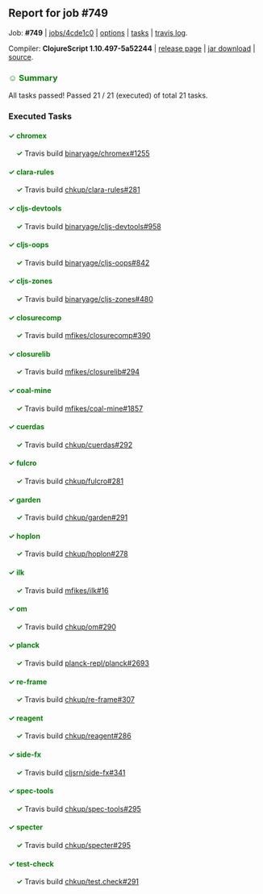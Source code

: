 ## Report for job #749

Job: **#749** | [jobs/4cde1c0](https://github.com/cljs-oss/canary/commit/4cde1c0c5ced2632157448f420ad00a77d27deca) | [options](options.edn) | [tasks](tasks.edn) | [travis log](https://travis-ci.org/cljs-oss/canary/builds/474030903).

Compiler: **ClojureScript 1.10.497-5a52244** | [release page](https://github.com/cljs-oss/canary/releases/tag/r1.10.497-5a52244) | [jar download](https://github.com/cljs-oss/canary/releases/download/r1.10.497-5a52244/clojurescript-1.10.497-5a52244.jar) | [source](https://github.com/clojure/clojurescript/commit/5a52244813e8351cead549de86e81b7b0032da85).

### <b style='color:green'>☺ Summary</b>

All tasks passed! Passed 21 / 21 (executed) of total 21 tasks.

### Executed Tasks

#### <b style='color:green'>&#x2713; chromex</b>
&nbsp;&nbsp;&nbsp;&nbsp;<b style='color:green'>&#x2713;</b> Travis build [binaryage/chromex#1255](https://travis-ci.org/binaryage/chromex/builds/474031550)<br>

#### <b style='color:green'>&#x2713; clara-rules</b>
&nbsp;&nbsp;&nbsp;&nbsp;<b style='color:green'>&#x2713;</b> Travis build [chkup/clara-rules#281](https://travis-ci.org/chkup/clara-rules/builds/474031558)<br>

#### <b style='color:green'>&#x2713; cljs-devtools</b>
&nbsp;&nbsp;&nbsp;&nbsp;<b style='color:green'>&#x2713;</b> Travis build [binaryage/cljs-devtools#958](https://travis-ci.org/binaryage/cljs-devtools/builds/474031566)<br>

#### <b style='color:green'>&#x2713; cljs-oops</b>
&nbsp;&nbsp;&nbsp;&nbsp;<b style='color:green'>&#x2713;</b> Travis build [binaryage/cljs-oops#842](https://travis-ci.org/binaryage/cljs-oops/builds/474031568)<br>

#### <b style='color:green'>&#x2713; cljs-zones</b>
&nbsp;&nbsp;&nbsp;&nbsp;<b style='color:green'>&#x2713;</b> Travis build [binaryage/cljs-zones#480](https://travis-ci.org/binaryage/cljs-zones/builds/474031570)<br>

#### <b style='color:green'>&#x2713; closurecomp</b>
&nbsp;&nbsp;&nbsp;&nbsp;<b style='color:green'>&#x2713;</b> Travis build [mfikes/closurecomp#390](https://travis-ci.org/mfikes/closurecomp/builds/474031577)<br>

#### <b style='color:green'>&#x2713; closurelib</b>
&nbsp;&nbsp;&nbsp;&nbsp;<b style='color:green'>&#x2713;</b> Travis build [mfikes/closurelib#294](https://travis-ci.org/mfikes/closurelib/builds/474031585)<br>

#### <b style='color:green'>&#x2713; coal-mine</b>
&nbsp;&nbsp;&nbsp;&nbsp;<b style='color:green'>&#x2713;</b> Travis build [mfikes/coal-mine#1857](https://travis-ci.org/mfikes/coal-mine/builds/474031579)<br>

#### <b style='color:green'>&#x2713; cuerdas</b>
&nbsp;&nbsp;&nbsp;&nbsp;<b style='color:green'>&#x2713;</b> Travis build [chkup/cuerdas#292](https://travis-ci.org/chkup/cuerdas/builds/474031600)<br>

#### <b style='color:green'>&#x2713; fulcro</b>
&nbsp;&nbsp;&nbsp;&nbsp;<b style='color:green'>&#x2713;</b> Travis build [chkup/fulcro#281](https://travis-ci.org/chkup/fulcro/builds/474031606)<br>

#### <b style='color:green'>&#x2713; garden</b>
&nbsp;&nbsp;&nbsp;&nbsp;<b style='color:green'>&#x2713;</b> Travis build [chkup/garden#291](https://travis-ci.org/chkup/garden/builds/474031610)<br>

#### <b style='color:green'>&#x2713; hoplon</b>
&nbsp;&nbsp;&nbsp;&nbsp;<b style='color:green'>&#x2713;</b> Travis build [chkup/hoplon#278](https://travis-ci.org/chkup/hoplon/builds/474031612)<br>

#### <b style='color:green'>&#x2713; ilk</b>
&nbsp;&nbsp;&nbsp;&nbsp;<b style='color:green'>&#x2713;</b> Travis build [mfikes/ilk#16](https://travis-ci.org/mfikes/ilk/builds/474031618)<br>

#### <b style='color:green'>&#x2713; om</b>
&nbsp;&nbsp;&nbsp;&nbsp;<b style='color:green'>&#x2713;</b> Travis build [chkup/om#290](https://travis-ci.org/chkup/om/builds/474031625)<br>

#### <b style='color:green'>&#x2713; planck</b>
&nbsp;&nbsp;&nbsp;&nbsp;<b style='color:green'>&#x2713;</b> Travis build [planck-repl/planck#2693](https://travis-ci.org/planck-repl/planck/builds/474031654)<br>

#### <b style='color:green'>&#x2713; re-frame</b>
&nbsp;&nbsp;&nbsp;&nbsp;<b style='color:green'>&#x2713;</b> Travis build [chkup/re-frame#307](https://travis-ci.org/chkup/re-frame/builds/474031652)<br>

#### <b style='color:green'>&#x2713; reagent</b>
&nbsp;&nbsp;&nbsp;&nbsp;<b style='color:green'>&#x2713;</b> Travis build [chkup/reagent#286](https://travis-ci.org/chkup/reagent/builds/474031641)<br>

#### <b style='color:green'>&#x2713; side-fx</b>
&nbsp;&nbsp;&nbsp;&nbsp;<b style='color:green'>&#x2713;</b> Travis build [cljsrn/side-fx#341](https://travis-ci.org/cljsrn/side-fx/builds/474031643)<br>

#### <b style='color:green'>&#x2713; spec-tools</b>
&nbsp;&nbsp;&nbsp;&nbsp;<b style='color:green'>&#x2713;</b> Travis build [chkup/spec-tools#295](https://travis-ci.org/chkup/spec-tools/builds/474031638)<br>

#### <b style='color:green'>&#x2713; specter</b>
&nbsp;&nbsp;&nbsp;&nbsp;<b style='color:green'>&#x2713;</b> Travis build [chkup/specter#295](https://travis-ci.org/chkup/specter/builds/474031629)<br>

#### <b style='color:green'>&#x2713; test-check</b>
&nbsp;&nbsp;&nbsp;&nbsp;<b style='color:green'>&#x2713;</b> Travis build [chkup/test.check#291](https://travis-ci.org/chkup/test.check/builds/474031656)<br>